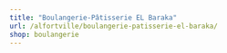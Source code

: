 ```yaml
---
title: "Boulangerie-Pâtisserie EL Baraka"
url: /alfortville/boulangerie-patisserie-el-baraka/
shop: boulangerie
---
```

